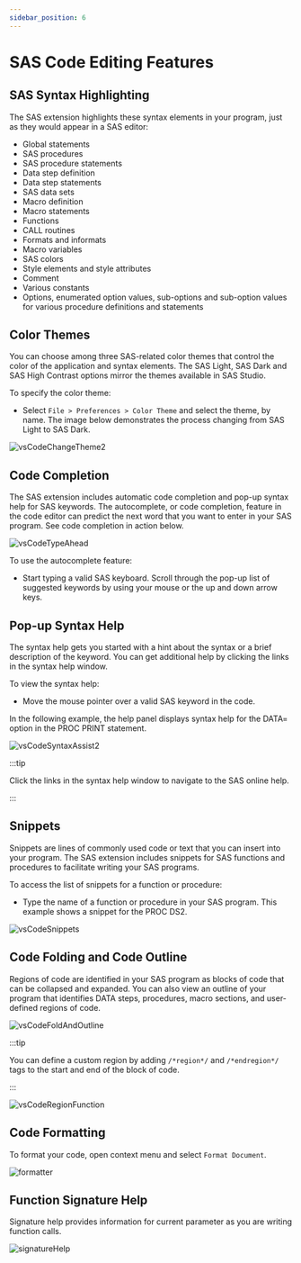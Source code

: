 ```yaml
---
sidebar_position: 6
---
```


# SAS Code Editing Features

## SAS Syntax Highlighting

The SAS extension highlights these syntax elements in your program, just as they would appear in a SAS editor:

- Global statements
- SAS procedures
- SAS procedure statements
- Data step definition
- Data step statements
- SAS data sets
- Macro definition
- Macro statements
- Functions
- CALL routines
- Formats and informats
- Macro variables
- SAS colors
- Style elements and style attributes
- Comment
- Various constants
- Options, enumerated option values, sub-options and sub-option values for various procedure definitions and statements

## Color Themes

You can choose among three SAS-related color themes that control the color of the application and syntax elements. The SAS Light, SAS Dark and SAS High Contrast options mirror the themes available in SAS Studio.

To specify the color theme:

- Select `File > Preferences > Color Theme` and select the theme, by name. The image below demonstrates the process changing from SAS Light to SAS Dark.

![vsCodeChangeTheme2](/images/vsCodeChangeTheme2.gif)

## Code Completion

The SAS extension includes automatic code completion and pop-up syntax help for SAS keywords. The autocomplete, or code completion, feature in the code editor can predict the next word that you want to enter in your SAS program. See code completion in action below.

![vsCodeTypeAhead](/images/vsCodeTypeAhead.gif)

To use the autocomplete feature:

- Start typing a valid SAS keyboard. Scroll through the pop-up list of suggested keywords by using your mouse or the up and down arrow keys.

## Pop-up Syntax Help

The syntax help gets you started with a hint about the syntax or a brief description of the keyword. You can get additional help by clicking the links in the syntax help window.

To view the syntax help:

- Move the mouse pointer over a valid SAS keyword in the code.

In the following example, the help panel displays syntax help for the DATA= option in the PROC PRINT statement.

![vsCodeSyntaxAssist2](/images/vsCodeSyntaxAssist2.gif)

:::tip

Click the links in the syntax help window to navigate to the SAS online help.

:::

## Snippets

Snippets are lines of commonly used code or text that you can insert into your program. The SAS extension includes snippets for SAS functions and procedures to facilitate writing your SAS programs.

To access the list of snippets for a function or procedure:

- Type the name of a function or procedure in your SAS program. This example shows a snippet for the PROC DS2.

![vsCodeSnippets](/images/vsCodeSnippets.gif)

## Code Folding and Code Outline

Regions of code are identified in your SAS program as blocks of code that can be collapsed and expanded. You can also view an outline of your program that identifies DATA steps, procedures, macro sections, and user-defined regions of code.

![vsCodeFoldAndOutline](/images/vsCodeFoldAndOutline.gif)

:::tip

You can define a custom region by adding `/*region*/` and `/*endregion*/` tags to the start and end of the block of code.

:::

![vsCodeRegionFunction](/images/vsCodeRegionFunction.gif)

## Code Formatting

To format your code, open context menu and select `Format Document`.

![formatter](/images/formatter.gif)

## Function Signature Help

Signature help provides information for current parameter as you are writing function calls.

![signatureHelp](/images/signatureHelp.gif)
